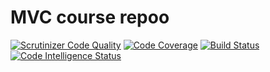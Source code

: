 MVC course repoo
=====

[![Scrutinizer Code Quality](https://scrutinizer-ci.com/g/emklemkl/mvcreport/badges/quality-score.png?b=main)](https://scrutinizer-ci.com/g/emklemkl/mvcreport/?branch=main)
[![Code Coverage](https://scrutinizer-ci.com/g/emklemkl/mvcreport/badges/coverage.png?b=main)](https://scrutinizer-ci.com/g/emklemkl/mvcreport/?branch=main)
[![Build Status](https://scrutinizer-ci.com/g/emklemkl/mvcreport/badges/build.png?b=main)](https://scrutinizer-ci.com/g/emklemkl/mvcreport/build-status/main)
[![Code Intelligence Status](https://scrutinizer-ci.com/g/emklemkl/mvcreport/badges/code-intelligence.svg?b=main)](https://scrutinizer-ci.com/code-intelligence)